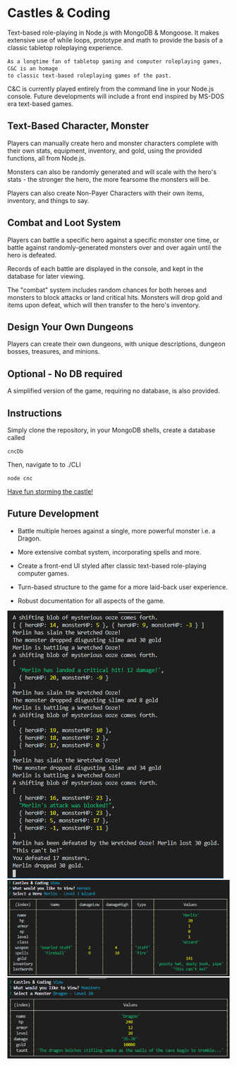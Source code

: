 # Castles & Coding

Text-based role-playing in Node.js with MongoDB & Mongoose. It makes extensive use of while loops, prototype and math to provide the basis of a classic tabletop roleplaying experience. 

```
As a longtime fan of tabletop gaming and computer roleplaying games, C&C is an homage 
to classic text-based roleplaying games of the past.
```

C&C is currently played entirely from the command line in your Node.js console. Future developments will include a front end inspired by MS-DOS era text-based games. 

## Text-Based Character, Monster

Players can manually create hero and monster characters complete with their own stats, equipment, inventory, and gold, using the provided functions, all from Node.js.

Monsters can also be randomly generated and will scale with the hero's stats - the stronger the hero, the more fearsome the monsters will be.

Players can also create Non-Payer Characters with their own items, inventory, and things to say. 

## Combat and Loot System

Players can battle a specific hero against a specific monster one time, or battle against randomly-generated monsters over and over again until the hero is defeated.

Records of each battle are displayed in the console, and kept in the database for later viewing.

The "combat" system includes random chances for both heroes and monsters to block attacks or land critical hits. Monsters will drop gold and items upon defeat, which will then transfer to the hero's inventory. 

## Design Your Own Dungeons

Players can create their own dungeons, with unique descriptions, dungeon bosses, treasures, and minions.

## Optional - No DB required

A simplified version of the game, requiring no database, is also provided.

## Instructions

Simply clone the repository, in your MongoDB shells, create a database called 

```
cncDb
```

Then, navigate to to ./CLI
```
node cnc
```

[Have fun storming the castle!](https://www.youtube.com/watch?v=AjUmULa0R-8)

## Future Development
- Battle multiple heroes against a single, more powerful monster i.e. a Dragon.
- More extensive combat system, incorporating spells and more.

- Create a front-end UI styled after classic text-based role-playing computer games.  
- Turn-based structure to the game for a more laid-back user experience. 

- Robust documentation for all aspects of the game.

![screenshot](./screenshot.png)
![screenshot2](./screenshot4.png)
![screenshot2](./screenshot3.png)